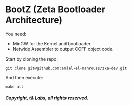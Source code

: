 # BootZ (Zeta Bootloader Architecture)

You need:

- MinGW for the Kernel and bootloader.
- Netwide Assembler to output COFF object code.

Start by cloning the repo:

```
git clone git@github.com:amlel-el-mahrouss/zka-dev.git
```

And then execute:

```
make all
```

##### Copyright, t& Labs, all rights reserved.
